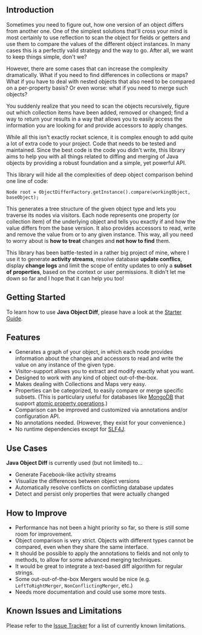## Introduction

Sometimes you need to figure out, how one version of an object differs from another one. One of the simplest solutions that'll cross your mind is most certainly to use reflection to scan the object for fields or getters and use them to compare the values of the different object instances. In many cases this is a perfectly valid strategy and the way to go. After all, we want to keep things simple, don't we?

However, there are some cases that can increase the complexity dramatically. What if you need to find differences in collections or maps? What if you have to deal with nested objects that also need to be compared on a per-property basis? Or even worse: what if you need to merge such objects?

You suddenly realize that you need to scan the objects recursively, figure out which collection items have been added, removed or changed; find a way to return your results in a way that allows you to easily access the information you are looking for and provide accessors to apply changes.

While all this isn't exactly rocket science, it is complex enough to add quite a lot of extra code to your project. Code that needs to be tested and maintained. Since the best code is the code you didn't write, this library aims to help you with all things related to diffing and merging of Java objects by providing a robust foundation and a simple, yet powerful API.

This library will hide all the complexities of deep object comparison behind one line of code:

	Node root = ObjectDifferFactory.getInstance().compare(workingObject, baseObject);

This generates a tree structure of the given object type and lets you traverse its nodes via visitors. Each node represents  one property (or collection item) of the underlying object and tells you exactly if and how the value differs from the base version. It also  provides accessors to read, write and remove the value from or to any given instance. This way, all you need to worry about is **how to treat** changes and **not how to find** them.

This library has been battle-tested in a rather big project of mine, where I use it to generate **activity streams**, resolve database **update conflics**, display **change logs** and limit the scope of entity updates to only a **subset of properties**, based on the context or user permissions. It didn't let me down so far and I hope that it can help you too!

## Getting Started

To learn how to use **Java Object Diff**, please have a look at the [Starter Guide](https://github.com/SQiShER/java-object-diff/wiki/Getting-Started).

## Features

* Generates a graph of your object, in which each node provides information about the changes and accessors to read and write the value on any instance of the given type.
* Visitor-support allows you to extract and modify exactly what you want.
* Designed to work with any kind of object out-of-the-box.
* Makes dealing with Collections and Maps very easy.
* Properties can be categorized, to easily compare or merge specific subsets. (This is particulary useful for databases like [MongoDB](http://www.mongodb.org/) that support [atomic property operations](http://www.mongodb.org/display/DOCS/Atomic+Operations).)
* Comparison can be improved and customized via annotations and/or configuration API.
* No annotations needed. (However, they exist for your convenience.)
* No runtime dependencies except for [SLF4J](http://www.slf4j.org/).

## Use Cases

**Java Object Diff** is currently used (but not limited) to...

* Generate Facebook-like activity streams
* Visualize the differences between object versions
* Automatically resolve conflicts on conflicting database updates
* Detect and persist only properties that were actually changed

## How to Improve

* Performance has not been a hight priority so far, so there is still some room for improvement.
* Object comparison is very strict. Objects with different types cannot be compared, even when they share the same interface.
* It should be possible to apply the annotations to fields and not only to methods, to allow for some advanced merging techniques.
* It would be great to integrate a text-based diff algorithm for regular strings.
* Some out-out-of-the-box Mergers would be nice (e.g. `LeftToRightMerger`, `NonConflictingMerger`, etc.)
* Needs more documentation and could use some more tests.

## Known Issues and Limitations

Please refer to the [Issue Tracker](https://github.com/SQiShER/java-object-diff/issues?state=open) for a list of currently known limitations.
